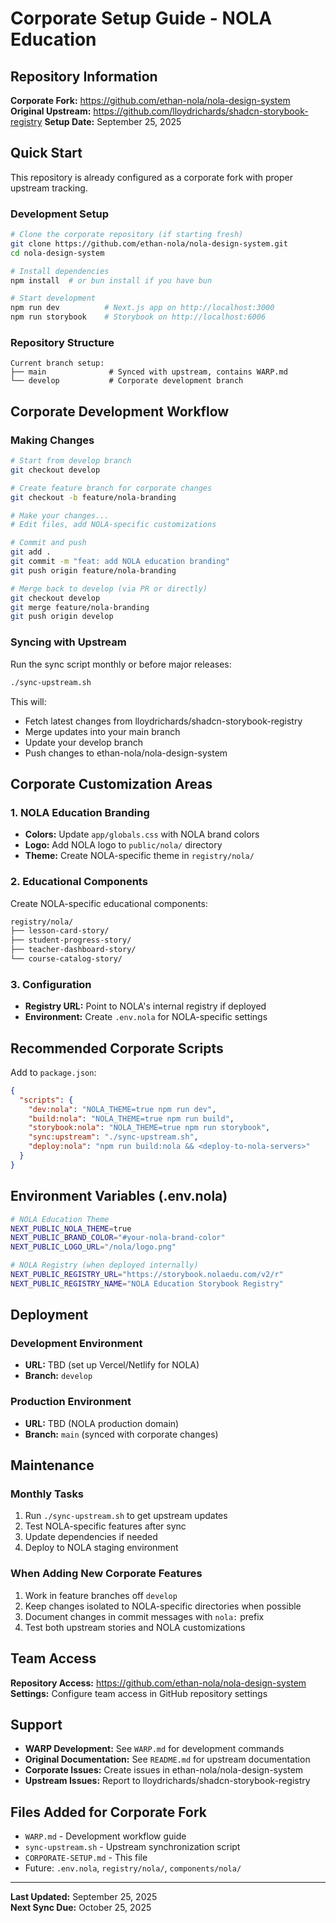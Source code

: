 # Corporate Setup Guide - NOLA Education

## Repository Information

**Corporate Fork:** https://github.com/ethan-nola/nola-design-system  
**Original Upstream:** https://github.com/lloydrichards/shadcn-storybook-registry
**Setup Date:** September 25, 2025

## Quick Start

This repository is already configured as a corporate fork with proper upstream tracking.

### Development Setup

```bash
# Clone the corporate repository (if starting fresh)
git clone https://github.com/ethan-nola/nola-design-system.git
cd nola-design-system

# Install dependencies
npm install  # or bun install if you have bun

# Start development
npm run dev          # Next.js app on http://localhost:3000
npm run storybook    # Storybook on http://localhost:6006
```

### Repository Structure

```
Current branch setup:
├── main              # Synced with upstream, contains WARP.md
└── develop           # Corporate development branch
```

## Corporate Development Workflow

### Making Changes

```bash
# Start from develop branch
git checkout develop

# Create feature branch for corporate changes
git checkout -b feature/nola-branding

# Make your changes...
# Edit files, add NOLA-specific customizations

# Commit and push
git add .
git commit -m "feat: add NOLA education branding"
git push origin feature/nola-branding

# Merge back to develop (via PR or directly)
git checkout develop
git merge feature/nola-branding
git push origin develop
```

### Syncing with Upstream

Run the sync script monthly or before major releases:

```bash
./sync-upstream.sh
```

This will:
- Fetch latest changes from lloydrichards/shadcn-storybook-registry
- Merge updates into your main branch
- Update your develop branch
- Push changes to ethan-nola/nola-design-system

## Corporate Customization Areas

### 1. NOLA Education Branding
- **Colors:** Update `app/globals.css` with NOLA brand colors
- **Logo:** Add NOLA logo to `public/nola/` directory
- **Theme:** Create NOLA-specific theme in `registry/nola/`

### 2. Educational Components
Create NOLA-specific educational components:
```bash
registry/nola/
├── lesson-card-story/
├── student-progress-story/
├── teacher-dashboard-story/
└── course-catalog-story/
```

### 3. Configuration
- **Registry URL:** Point to NOLA's internal registry if deployed
- **Environment:** Create `.env.nola` for NOLA-specific settings

## Recommended Corporate Scripts

Add to `package.json`:

```json
{
  "scripts": {
    "dev:nola": "NOLA_THEME=true npm run dev",
    "build:nola": "NOLA_THEME=true npm run build", 
    "storybook:nola": "NOLA_THEME=true npm run storybook",
    "sync:upstream": "./sync-upstream.sh",
    "deploy:nola": "npm run build:nola && <deploy-to-nola-servers>"
  }
}
```

## Environment Variables (.env.nola)

```bash
# NOLA Education Theme
NEXT_PUBLIC_NOLA_THEME=true
NEXT_PUBLIC_BRAND_COLOR="#your-nola-brand-color"
NEXT_PUBLIC_LOGO_URL="/nola/logo.png"

# NOLA Registry (when deployed internally)
NEXT_PUBLIC_REGISTRY_URL="https://storybook.nolaedu.com/v2/r"
NEXT_PUBLIC_REGISTRY_NAME="NOLA Education Storybook Registry"
```

## Deployment

### Development Environment
- **URL:** TBD (set up Vercel/Netlify for NOLA)
- **Branch:** `develop`

### Production Environment  
- **URL:** TBD (NOLA production domain)
- **Branch:** `main` (synced with corporate changes)

## Maintenance

### Monthly Tasks
1. Run `./sync-upstream.sh` to get upstream updates
2. Test NOLA-specific features after sync
3. Update dependencies if needed
4. Deploy to NOLA staging environment

### When Adding New Corporate Features
1. Work in feature branches off `develop`
2. Keep changes isolated to NOLA-specific directories when possible
3. Document changes in commit messages with `nola:` prefix
4. Test both upstream stories and NOLA customizations

## Team Access

**Repository Access:** https://github.com/ethan-nola/nola-design-system
**Settings:** Configure team access in GitHub repository settings

## Support

- **WARP Development:** See `WARP.md` for development commands
- **Original Documentation:** See `README.md` for upstream documentation  
- **Corporate Issues:** Create issues in ethan-nola/nola-design-system
- **Upstream Issues:** Report to lloydrichards/shadcn-storybook-registry

## Files Added for Corporate Fork

- `WARP.md` - Development workflow guide
- `sync-upstream.sh` - Upstream synchronization script
- `CORPORATE-SETUP.md` - This file
- Future: `.env.nola`, `registry/nola/`, `components/nola/`

---

**Last Updated:** September 25, 2025  
**Next Sync Due:** October 25, 2025
